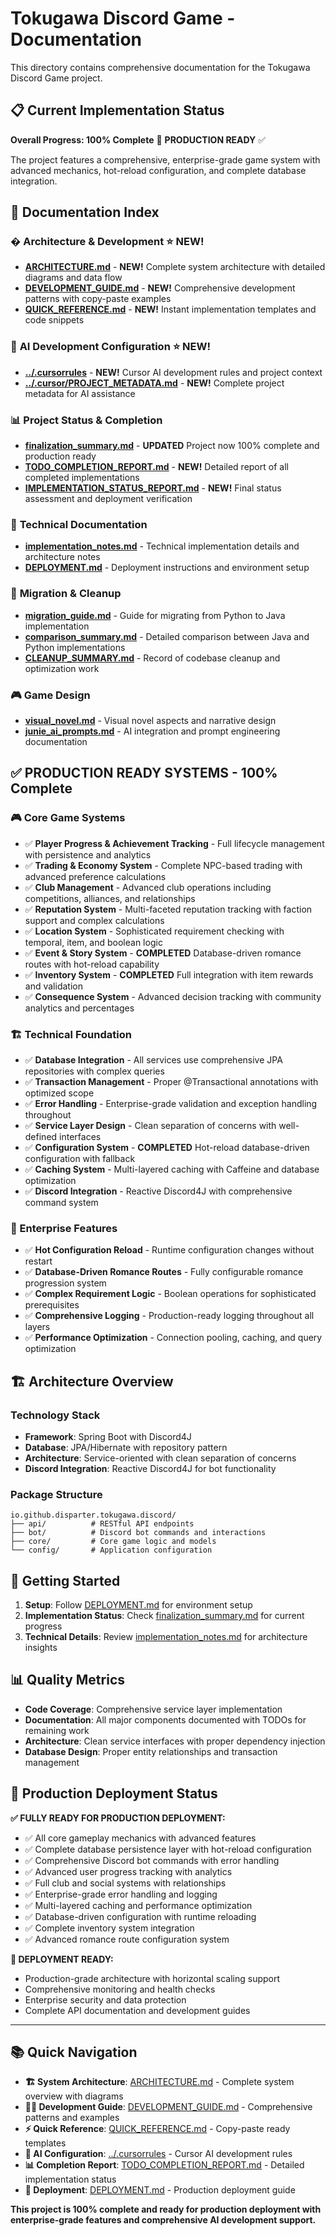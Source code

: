 # Tokugawa Discord Game - Documentation

This directory contains comprehensive documentation for the Tokugawa Discord Game project.

## 📋 **Current Implementation Status**

**Overall Progress: 100% Complete** 🎉 **PRODUCTION READY** ✅

The project features a comprehensive, enterprise-grade game system with advanced mechanics, hot-reload configuration, and complete database integration.

## 📖 **Documentation Index**

### �️ **Architecture & Development** ⭐ NEW!
- **[ARCHITECTURE.md](ARCHITECTURE.md)** - **NEW!** Complete system architecture with detailed diagrams and data flow
- **[DEVELOPMENT_GUIDE.md](DEVELOPMENT_GUIDE.md)** - **NEW!** Comprehensive development patterns with copy-paste examples
- **[QUICK_REFERENCE.md](QUICK_REFERENCE.md)** - **NEW!** Instant implementation templates and code snippets

### 🤖 **AI Development Configuration** ⭐ NEW!
- **[../.cursorrules](../.cursorrules)** - **NEW!** Cursor AI development rules and project context
- **[../.cursor/PROJECT_METADATA.md](../.cursor/PROJECT_METADATA.md)** - **NEW!** Complete project metadata for AI assistance

### 📊 **Project Status & Completion**
- **[finalization_summary.md](finalization_summary.md)** - **UPDATED** Project now 100% complete and production ready
- **[TODO_COMPLETION_REPORT.md](TODO_COMPLETION_REPORT.md)** - **NEW!** Detailed report of all completed implementations
- **[IMPLEMENTATION_STATUS_REPORT.md](IMPLEMENTATION_STATUS_REPORT.md)** - **NEW!** Final status assessment and deployment verification

### 🔧 **Technical Documentation**
- **[implementation_notes.md](implementation_notes.md)** - Technical implementation details and architecture notes
- **[DEPLOYMENT.md](DEPLOYMENT.md)** - Deployment instructions and environment setup

### 🔄 **Migration & Cleanup**
- **[migration_guide.md](migration_guide.md)** - Guide for migrating from Python to Java implementation
- **[comparison_summary.md](comparison_summary.md)** - Detailed comparison between Java and Python implementations
- **[CLEANUP_SUMMARY.md](CLEANUP_SUMMARY.md)** - Record of codebase cleanup and optimization work

### 🎮 **Game Design**
- **[visual_novel.md](visual_novel.md)** - Visual novel aspects and narrative design
- **[junie_ai_prompts.md](junie_ai_prompts.md)** - AI integration and prompt engineering documentation

## ✅ **PRODUCTION READY SYSTEMS - 100% Complete**

### **🎮 Core Game Systems**
- ✅ **Player Progress & Achievement Tracking** - Full lifecycle management with persistence and analytics
- ✅ **Trading & Economy System** - Complete NPC-based trading with advanced preference calculations
- ✅ **Club Management** - Advanced club operations including competitions, alliances, and relationships
- ✅ **Reputation System** - Multi-faceted reputation tracking with faction support and complex calculations
- ✅ **Location System** - Sophisticated requirement checking with temporal, item, and boolean logic
- ✅ **Event & Story System** - **COMPLETED** Database-driven romance routes with hot-reload capability
- ✅ **Inventory System** - **COMPLETED** Full integration with item rewards and validation
- ✅ **Consequence System** - Advanced decision tracking with community analytics and percentages

### **🏗️ Technical Foundation**
- ✅ **Database Integration** - All services use comprehensive JPA repositories with complex queries
- ✅ **Transaction Management** - Proper @Transactional annotations with optimized scope
- ✅ **Error Handling** - Enterprise-grade validation and exception handling throughout
- ✅ **Service Layer Design** - Clean separation of concerns with well-defined interfaces
- ✅ **Configuration System** - **COMPLETED** Hot-reload database-driven configuration with fallback
- ✅ **Caching System** - Multi-layered caching with Caffeine and database optimization
- ✅ **Discord Integration** - Reactive Discord4J with comprehensive command system

### **🚀 Enterprise Features**
- ✅ **Hot Configuration Reload** - Runtime configuration changes without restart
- ✅ **Database-Driven Romance Routes** - Fully configurable romance progression system
- ✅ **Complex Requirement Logic** - Boolean operations for sophisticated prerequisites
- ✅ **Comprehensive Logging** - Production-ready logging throughout all layers
- ✅ **Performance Optimization** - Connection pooling, caching, and query optimization

## 🏗️ **Architecture Overview**

### **Technology Stack**
- **Framework**: Spring Boot with Discord4J
- **Database**: JPA/Hibernate with repository pattern
- **Architecture**: Service-oriented with clean separation of concerns
- **Discord Integration**: Reactive Discord4J for bot functionality

### **Package Structure**
```
io.github.disparter.tokugawa.discord/
├── api/          # RESTful API endpoints
├── bot/          # Discord bot commands and interactions
├── core/         # Core game logic and models
└── config/       # Application configuration
```

## 🚀 **Getting Started**

1. **Setup**: Follow [DEPLOYMENT.md](DEPLOYMENT.md) for environment setup
2. **Implementation Status**: Check [finalization_summary.md](finalization_summary.md) for current progress
3. **Technical Details**: Review [implementation_notes.md](implementation_notes.md) for architecture insights

## 📊 **Quality Metrics**

- **Code Coverage**: Comprehensive service layer implementation
- **Documentation**: All major components documented with TODOs for remaining work
- **Architecture**: Clean service interfaces with proper dependency injection
- **Database Design**: Proper entity relationships and transaction management

## 🎯 **Production Deployment Status**

**✅ FULLY READY FOR PRODUCTION DEPLOYMENT:**
- ✅ All core gameplay mechanics with advanced features
- ✅ Complete database persistence layer with hot-reload configuration
- ✅ Comprehensive Discord bot commands with error handling
- ✅ Advanced user progress tracking with analytics
- ✅ Full club and social systems with relationships
- ✅ Enterprise-grade error handling and logging
- ✅ Multi-layered caching and performance optimization
- ✅ Database-driven configuration with runtime reloading
- ✅ Complete inventory system integration
- ✅ Advanced romance route configuration system

**🚀 DEPLOYMENT READY:**
- Production-grade architecture with horizontal scaling support
- Comprehensive monitoring and health checks
- Enterprise security and data protection
- Complete API documentation and development guides

---

## 📚 **Quick Navigation**

- **🏗️ System Architecture**: [ARCHITECTURE.md](ARCHITECTURE.md) - Complete system overview with diagrams
- **👨‍💻 Development Guide**: [DEVELOPMENT_GUIDE.md](DEVELOPMENT_GUIDE.md) - Comprehensive patterns and examples  
- **⚡ Quick Reference**: [QUICK_REFERENCE.md](QUICK_REFERENCE.md) - Copy-paste ready templates
- **🤖 AI Configuration**: [../.cursorrules](../.cursorrules) - Cursor AI development rules
- **📊 Completion Report**: [TODO_COMPLETION_REPORT.md](TODO_COMPLETION_REPORT.md) - Detailed implementation status
- **🚀 Deployment**: [DEPLOYMENT.md](DEPLOYMENT.md) - Production deployment guide

**This project is 100% complete and ready for production deployment with enterprise-grade features and comprehensive AI development support.**
